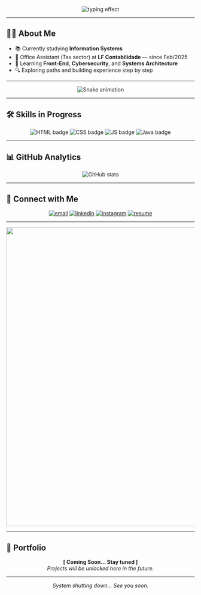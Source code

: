 <p align="center">
  <img src="https://readme-typing-svg.herokuapp.com?size=22&color=00FF00&center=true&vCenter=true&width=600&lines=ACCESS+GRANTED;Welcome+to+Felipe's+Terminal;Always+Learning+%26+Building..." alt="typing effect" />
</p>

---

<!-- ABOUT -->
## 👨‍💻 About Me  

- 📚 Currently studying **Information Systems**  
- 🏢 Office Assistant (Tax sector) at **LF Contabilidade** — since Feb/2025  
- 🌱 Learning **Front-End**, **Cybersecurity**, and **Systems Architecture**  
- 🔍 Exploring paths and building experience step by step  

---

<!-- HACKER BANNER -->
<div align="center">
  <img src="https://profile-readme-generator.com/assets/snake.svg" alt="Snake animation" />
</div>

---

<!-- SKILLS -->
## 🛠 Skills in Progress  

<p align="center">
  <img src="https://img.shields.io/badge/HTML5-in%20progress-orange?logo=html5&style=for-the-badge" alt="HTML badge" />
  <img src="https://img.shields.io/badge/CSS3-in%20progress-blue?logo=css3&style=for-the-badge" alt="CSS badge" />
  <img src="https://img.shields.io/badge/JavaScript-in%20progress-yellow?logo=javascript&style=for-the-badge" alt="JS badge" />
  <img src="https://img.shields.io/badge/Java-in%20progress-red?logo=java&style=for-the-badge" alt="Java badge" />
</p>

---

<!-- GITHUB STATS -->

## 📊 GitHub Analytics  
<p align="center">
  <img src="https://github-readme-stats.vercel.app/api?username=FelipeWal&show_icons=true&theme=radical" alt="GitHub stats" />
</p>

---

<!-- CONTACT -->
## 📡 Connect with Me  

<p align="center">
  <a href="mailto:lipewaldrigues@gmail.com"><img src="https://img.shields.io/badge/Email-D14836?logo=gmail&logoColor=white&style=for-the-badge" alt="email" /></a>
  <a href="https://www.linkedin.com/in/lipe-waldrigues-7899472b2"><img src="https://img.shields.io/badge/LinkedIn-0077B5?logo=linkedin&logoColor=white&style=for-the-badge" alt="linkedin" /></a>
  <a href="https://instagram.com/lipe.waldrigues"><img src="https://img.shields.io/badge/Instagram-E4405F?logo=instagram&logoColor=white&style=for-the-badge" alt="instagram" /></a>
  <a href="https://your-resume-link.com"><img src="https://img.shields.io/badge/Resume-PDF-blue?logo=adobeacrobatreader&style=for-the-badge" alt="resume" /></a>
</p>

---

<p align="center">
 <img src="https://github.com/Anmol-Baranwal/Cool-GIFs-For-GitHub/assets/74038190/0c7eb6ed-663b-4ce4-bfbd-18239a38ba1b" width="800">
</p>

---

<!-- PORTFOLIO PLACEHOLDER -->
## 🔐 Portfolio  

<p align="center">
  <b>[ Coming Soon... Stay tuned ]</b><br>
  <i>Projects will be unlocked here in the future.</i>
</p>

---

<!-- FOOTER -->
<p align="center">
  <i>System shutting down... See you soon.</i>
</p>

